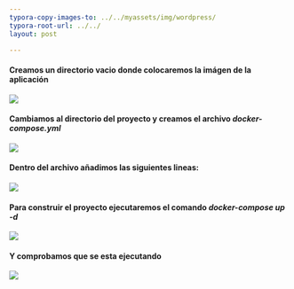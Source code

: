 ```yaml
---
typora-copy-images-to: ../../myassets/img/wordpress/
typora-root-url: ../../
layout: post

---
```




#### Creamos un directorio vacio donde colocaremos la imágen de la aplicación

![](/PePs/myassets/img/wordpress/1.png)



#### Cambiamos al directorio del proyecto y creamos el archivo *docker-compose.yml*

![](/PePs/myassets/img/wordpress/2.png)




#### Dentro del archivo añadimos las siguientes lineas:

![](/PePs/myassets/img/wordpress/3.png)




#### Para construir el proyecto ejecutaremos el comando *docker-compose up -d*

![](/PePs/myassets/img/wordpress/4.png)




#### Y comprobamos que se esta ejecutando 

![](/PePs/myassets/img/wordpress/5.png)
